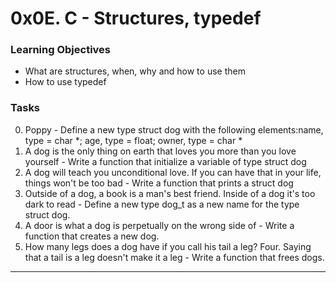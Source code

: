 # 0x0E. C - Structures, typedef
### Learning Objectives
- What are structures, when, why and how to use them
- How to use typedef

### Tasks
0. Poppy - Define a new type struct dog with the following elements:name, type = char *; age, type = float; owner, type = char *
1. A dog is the only thing on earth that loves you more than you love yourself - Write a function that initialize a variable of type struct dog
2. A dog will teach you unconditional love. If you can have that in your life, things won't be too bad - Write a function that prints a struct dog
3. Outside of a dog, a book is a man's best friend. Inside of a dog it's too dark to read - Define a new type dog_t as a new name for the type struct dog.
4. A door is what a dog is perpetually on the wrong side of - Write a function that creates a new dog.
5. How many legs does a dog have if you call his tail a leg? Four. Saying that a tail is a leg doesn't make it a leg - Write a function that frees dogs.
---
